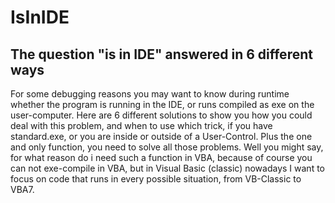 # IsInIDE
## The question "is in IDE" answered in 6 different ways
For some debugging reasons you may want to know during runtime whether the program is running in the IDE, or 
runs compiled as exe on the user-computer.
Here are 6 different solutions to show you how you could deal with this problem, and when to use which trick,
if you have standard.exe, or you are inside or outside of a User-Control. Plus the one and only function, you 
need to solve all those problems.
Well you might say, for what reason do i need such a function in VBA, because of course you can not exe-compile 
in VBA, but in Visual Basic (classic) nowadays I want to focus on code that runs in every possible situation,
from VB-Classic to VBA7.
